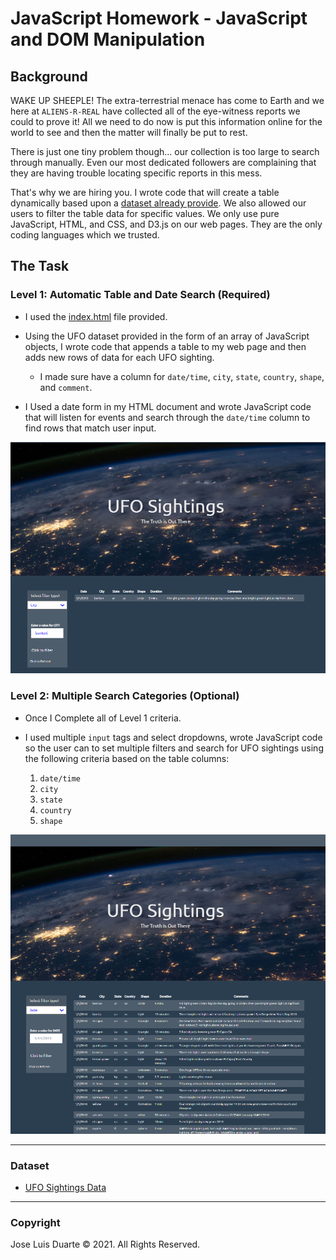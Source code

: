 # JavaScript Homework - JavaScript and DOM Manipulation

## Background

WAKE UP SHEEPLE! The extra-terrestrial menace has come to Earth and we here at `ALIENS-R-REAL` have collected all of the eye-witness reports we could to prove it! All we need to do now is put this information online for the world to see and then the matter will finally be put to rest.

There is just one tiny problem though... our collection is too large to search through manually. Even our most dedicated followers are complaining that they are having trouble locating specific reports in this mess.

That's why we are hiring you. I wrote code that will create a table dynamically based upon a [dataset already provide](static/js/data.js). We also allowed our users to filter the table data for specific values. We only use pure JavaScript, HTML, and CSS, and D3.js on our web pages. They are the only coding languages which we trusted.


## The Task

### Level 1: Automatic Table and Date Search (Required)

* I used the [index.html](index.html) file provided.

* Using the UFO dataset provided in the form of an array of JavaScript objects, I wrote code that appends a table to my web page and then adds new rows of data for each UFO sighting.

  * I made sure have a column for `date/time`, `city`, `state`, `country`, `shape`, and `comment`.

* I Used a date form in my HTML document and wrote JavaScript code that will listen for events and search through the `date/time` column to find rows that match user input.

![](static/images/Evidence2.PNG)

### Level 2: Multiple Search Categories (Optional)

* Once I Complete all of Level 1 criteria.

* I used multiple `input` tags and select dropdowns, wrote JavaScript code so the user can to set multiple filters and search for UFO sightings using the following criteria based on the table columns:

  1. `date/time`
  2. `city`
  3. `state`
  4. `country`
  5. `shape`

![](static/images/Evidence1.PNG)
- - -

### Dataset

* [UFO Sightings Data](static/js/data.js)

- - -


### Copyright

Jose Luis Duarte © 2021. All Rights Reserved.
